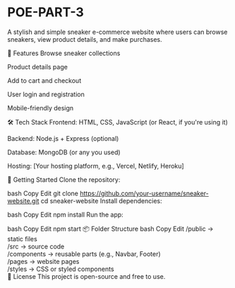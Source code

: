# POE-PART-3
A stylish and simple sneaker e-commerce website where users can browse sneakers, view product details, and make purchases.

🧩 Features
Browse sneaker collections

Product details page

Add to cart and checkout

User login and registration

Mobile-friendly design

🛠️ Tech Stack
Frontend: HTML, CSS, JavaScript (or React, if you're using it)

Backend: Node.js + Express (optional)

Database: MongoDB (or any you used)

Hosting: [Your hosting platform, e.g., Vercel, Netlify, Heroku]

🚀 Getting Started
Clone the repository:

bash
Copy
Edit
git clone https://github.com/your-username/sneaker-website.git
cd sneaker-website
Install dependencies:

bash
Copy
Edit
npm install
Run the app:

bash
Copy
Edit
npm start
📦 Folder Structure
bash
Copy
Edit
/public        → static files  
/src           → source code  
  /components  → reusable parts (e.g., Navbar, Footer)  
  /pages       → website pages  
  /styles      → CSS or styled components  
📄 License
This project is open-source and free to use.

